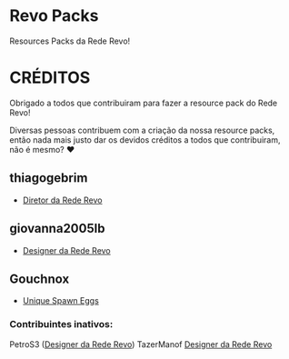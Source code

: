 # Revo Packs
Resources Packs da Rede Revo!

# CRÉDITOS
Obrigado a todos que contribuiram para fazer a resource pack do Rede Revo!

Diversas pessoas contribuem com a criação da nossa resource packs, então nada mais justo dar os devidos créditos a todos que contribuiram, não é mesmo? ♥

## thiagogebrim
* [Diretor da Rede Revo](https://rederevo.com)

## giovanna2005lb
* [Designer da Rede Revo](https://rederevo.com)

## Gouchnox
* [Unique Spawn Eggs](https://www.planetminecraft.com/texture-pack/1-13-1-16-unique-spawn-eggs/)

### Contribuintes inativos:
PetroS3 ([Designer da Rede Revo](https://rederevo.com))
TazerManof [Designer da Rede Revo](https://rederevo.com)
